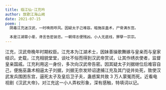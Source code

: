 ```yaml
---
title: 临江仙·江充吟
author: 放歌江海山阙
date: 2021-07-15
poem: |
  阴毒江充迷汉武，一时唤雨呼风。因疑太子己难容。暗施巫蛊术，尸骨满东宫。

  本是江湖霄小辈，谗言告密装忠。一朝得志便残凶。小人无底线，罪孽一宗宗。
---
```


江充，汉武帝晚年时期权臣。江充本为江湖术士，因妹善操歌舞嫁与皇亲而与皇家结识。史载，江充相貌堂堂，谈吐不俗而得到汉武帝赏试，让其作绣衣使者，监督皇亲国戚。江充利用这一身份，多次向汉武帝告密。因其疑太子刘据继位后难容自己，便施巫蛊术相逼太子刘据，刘据无奈发矫诏逮捕江充及其门徒并处死，致使汉武发兵围困东宫，逼死太子及皇后卫子夫，蛊惑案共致 3 万人蒙冤而死。近看电视剧《汉武大帝》，对江充这一小人弄权形象，深有感触，特填词以记。
